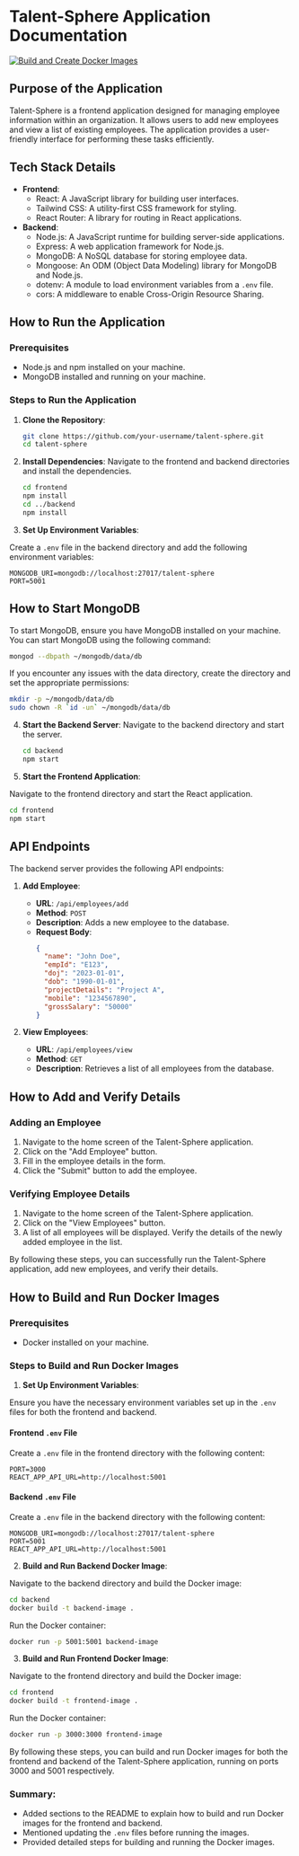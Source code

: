 # Talent-Sphere Application Documentation

[![Build and Create Docker Images](https://github.com/cloudengine-labs/talent-sphere/actions/workflows/Build-Docker-Image.yaml/badge.svg)](https://github.com/cloudengine-labs/talent-sphere/actions/workflows/Build-Docker-Image.yaml)

## Purpose of the Application

Talent-Sphere is a frontend application designed for managing employee information within an organization. It allows users to add new employees and view a list of existing employees. The application provides a user-friendly interface for performing these tasks efficiently.

## Tech Stack Details

- **Frontend**:
  - React: A JavaScript library for building user interfaces.
  - Tailwind CSS: A utility-first CSS framework for styling.
  - React Router: A library for routing in React applications.
- **Backend**:
  - Node.js: A JavaScript runtime for building server-side applications.
  - Express: A web application framework for Node.js.
  - MongoDB: A NoSQL database for storing employee data.
  - Mongoose: An ODM (Object Data Modeling) library for MongoDB and Node.js.
  - dotenv: A module to load environment variables from a `.env` file.
  - cors: A middleware to enable Cross-Origin Resource Sharing.

## How to Run the Application

### Prerequisites

- Node.js and npm installed on your machine.
- MongoDB installed and running on your machine.

### Steps to Run the Application

1. **Clone the Repository**:

   ```bash
   git clone https://github.com/your-username/talent-sphere.git
   cd talent-sphere
   ```

2. **Install Dependencies**:
Navigate to the frontend and backend directories and install the dependencies.

   ```bash
   cd frontend
   npm install
   cd ../backend
   npm install
   ```

3. **Set Up Environment Variables**:

Create a `.env` file in the backend directory and add the following environment variables:

   ```env
   MONGODB_URI=mongodb://localhost:27017/talent-sphere
   PORT=5001
   ```

## How to Start MongoDB

To start MongoDB, ensure you have MongoDB installed on your machine. You can start MongoDB using the following command:

```bash
mongod --dbpath ~/mongodb/data/db
```

If you encounter any issues with the data directory, create the directory and set the appropriate permissions:

```bash
mkdir -p ~/mongodb/data/db
sudo chown -R `id -un` ~/mongodb/data/db
```

4. **Start the Backend Server**:
Navigate to the backend directory and start the server.
   ```bash
   cd backend
   npm start
   ```

5. **Start the Frontend Application**:

Navigate to the frontend directory and start the React application.
   ```bash
   cd frontend
   npm start
   ```

## API Endpoints
The backend server provides the following API endpoints:

1. **Add Employee**:
   - **URL**: `/api/employees/add`
   - **Method**: `POST`
   - **Description**: Adds a new employee to the database.
   - **Request Body**:
     ```json
     {
       "name": "John Doe",
       "empId": "E123",
       "doj": "2023-01-01",
       "dob": "1990-01-01",
       "projectDetails": "Project A",
       "mobile": "1234567890",
       "grossSalary": "50000"
     }
     ```

2. **View Employees**:
   - **URL**: `/api/employees/view`
   - **Method**: `GET`
   - **Description**: Retrieves a list of all employees from the database.

## How to Add and Verify Details

### Adding an Employee

1. Navigate to the home screen of the Talent-Sphere application.
2. Click on the "Add Employee" button.
3. Fill in the employee details in the form.
4. Click the "Submit" button to add the employee.

### Verifying Employee Details

1. Navigate to the home screen of the Talent-Sphere application.
2. Click on the "View Employees" button.
3. A list of all employees will be displayed. Verify the details of the newly added employee in the list.

By following these steps, you can successfully run the Talent-Sphere application, add new employees, and verify their details.

## How to Build and Run Docker Images

### Prerequisites

- Docker installed on your machine.

### Steps to Build and Run Docker Images

1. **Set Up Environment Variables**:

Ensure you have the necessary environment variables set up in the `.env` files for both the frontend and backend.

#### Frontend `.env` File

Create a `.env` file in the frontend directory with the following content:

   ```env
   PORT=3000
   REACT_APP_API_URL=http://localhost:5001
   ```

#### Backend `.env` File

Create a `.env` file in the backend directory with the following content:

   ```env
   MONGODB_URI=mongodb://localhost:27017/talent-sphere
   PORT=5001
   REACT_APP_API_URL=http://localhost:5001
   ```

2. **Build and Run Backend Docker Image**:

Navigate to the backend directory and build the Docker image:

   ```bash
   cd backend
   docker build -t backend-image .
   ```

Run the Docker container:

   ```bash
   docker run -p 5001:5001 backend-image
   ```

3. **Build and Run Frontend Docker Image**:

Navigate to the frontend directory and build the Docker image:

   ```bash
   cd frontend
   docker build -t frontend-image .
   ```

Run the Docker container:

   ```bash
   docker run -p 3000:3000 frontend-image
   ```

By following these steps, you can build and run Docker images for both the frontend and backend of the Talent-Sphere application, running on ports 3000 and 5001 respectively.

### Summary:

- Added sections to the README to explain how to build and run Docker images for the frontend and backend.
- Mentioned updating the `.env` files before running the images.
- Provided detailed steps for building and running the Docker images.
